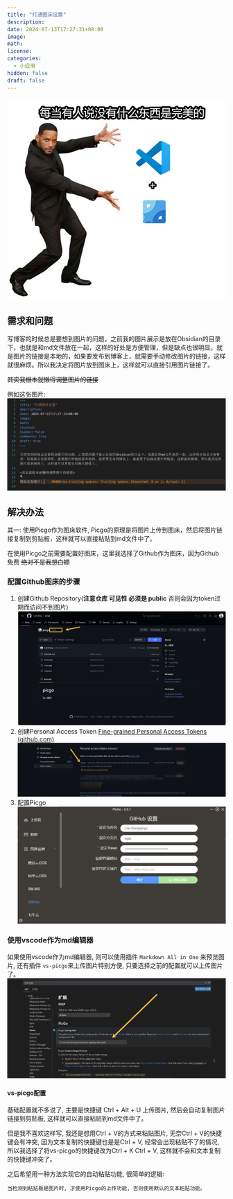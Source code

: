 ```yaml
---
title: "打通图床设置"
description: 
date: 2024-07-13T17:27:31+08:00
image: 
math: 
license: 
categories:
  - 小应用
hidden: false
draft: false
---
```

![image](https://raw.githubusercontent.com/LosLiSang/picgo/main/gentu.png)

## 需求和问题

写博客的时候总是要想到图片的问题，之前我的图片展示是放在Obsidian的目录下，也就是和md文件放在一起，这样的好处是方便管理，但是缺点也很明显，就是图片的链接是本地的，如果要发布到博客上，就需要手动修改图片的链接，这样就很麻烦。所以我决定将图片放到图床上，这样就可以直接引用图片链接了。

~~其实我根本就懒得调整图片的链接~~

例如这张图片: ![image](https://raw.githubusercontent.com/LosLiSang/picgo/main/image.png)

## 解决办法

其一: 使用Picgo作为图床软件, Picgo的原理是将图片上传到图床，然后将图片链接复制到剪贴板，这样就可以直接粘贴到md文件中了。

在使用Picgo之前需要配置好图床，这里我选择了Github作为图床，因为Github 免费 ~~绝对不是我想白嫖~~

### 配置Github图床的步骤

1. 创建Github Repository(**注意仓库 可见性 必须是 public** 否则会因为token过期而访问不到图片)
![image-1](https://raw.githubusercontent.com/LosLiSang/picgo/main/image-1.png)
2. 创建Personal Access Token [Fine-grained Personal Access Tokens (github.com)](https://github.com/settings/tokens?type=beta)
![image-2.png](https://raw.githubusercontent.com/LosLiSang/picgo/main/!%5Balt%20text%5D(image-2.png).png)
3. 配置Picgo
![image-2](https://raw.githubusercontent.com/LosLiSang/picgo/main/image-2.png)

### 使用vscode作为md编辑器

如果使用vscode作为md编辑器, 则可以使用插件 `Markdown All in One` 来预览图片, 还有插件 `vs-picgo`来上传图片特别方便, 只要选择之前的配置就可以上传图片了。
![image-4](https://raw.githubusercontent.com/LosLiSang/picgo/main/image-4.png)

#### vs-picgo配置

基础配置就不多说了, 主要是快捷键 Ctrl + Alt + U 上传图片, 然后会自动复制图片链接到剪贴板, 这样就可以直接粘贴到md文件中了。

但是我不喜欢这样写, 我还是想用Ctrl + V的方式来粘贴图片, 无奈Ctrl + V的快捷键会有冲突, 因为文本复制的快捷键也是是Ctrl + V, 经常会出现粘贴不了的情况, 所以我选择了将vs-picgo的快捷键改为Ctrl + K  Ctrl + V, 这样就不会和文本复制的快捷键冲突了。

之后希望用一种方法实现它的自动粘贴功能, 很简单的逻辑:

`当检测到粘贴板是图片时, 才使用Picgo的上传功能, 否则使用默认的文本粘贴功能。`
